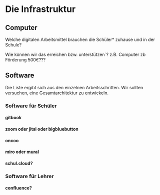 # Die Infrastruktur

## Computer

Welche digitalen Arbeitsmittel brauchen die Schüler\* zuhause und in der Schule? 

Wie können wir das erreichen bzw. unterstützen\`? z.B. Computer zb Förderung 500€???

## Software

Die Liste ergibt sich aus den einzelnen Arbeitsschritten. Wir sollten versuchen, eine Gesamtarchitektur zu entwickeln.

### Software für Schüler

#### gitbook

#### zoom oder jitsi oder bigbluebutton

#### oncoo

#### miro oder mural

#### schul.cloud?

### Software für Lehrer

#### confluence?





### 

